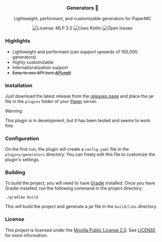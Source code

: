 <div align="center">
  <h3>Generators 🌱</h3>
  <p>Lightweight, performant, and customizable generators for PaperMC</p>
  <img alt="License: MLP 2.0" src="https://img.shields.io/badge/license-MPL%202.0-844cfc">
  <img alt="Uses Kotlin" src="https://img.shields.io/badge/Uses-Kotlin-844cfc?logo=Kotlin">
  <img alt="Open Issues" src="https://img.shields.io/github/issues/lilysoftpaws/lily-generators?label=Issues">
</div>

### Highlights

- Lightweight and performant (can support upwards of 100,000 generators)
- Highly customizable
- Internationalization support
- ~~Easy to use API (see [API.md](API.md))~~

### Installation


Just download the latest release from the [releases page](https://github.com/lilysoftpaws/lily-generators/releases) and place the jar file in the `plugins` folder of your [Paper](https://papermc.io/) server.

> [!WARNING]
> This plugin is in development, but it has been tested and seems to work fine.

### Configuration

On the first run, the plugin will create a `config.yaml` file in the `plugins/generators` directory. You can freely edit this file to customize the plugin's settings.

<!-- todo: add config.yaml example -->

### Building

To build the project, you will need to have [Gradle](https://gradle.org/) installed. Once you have Gradle installed, run the following command in the project directory:

```shell
./gradlew build
```

This will build the project and generate a jar file in the `build/libs` directory.

### License

This project is licensed under the [Mozilla Public License 2.0](https://www.mozilla.org/en-US/MPL/2.0/). See [LICENSE](LICENSE) for more information.